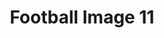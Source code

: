 ---
title: Football Image 11
image_path: /images/gallery/DSC_0123.JPG
link: 
description: Football Image 11
---